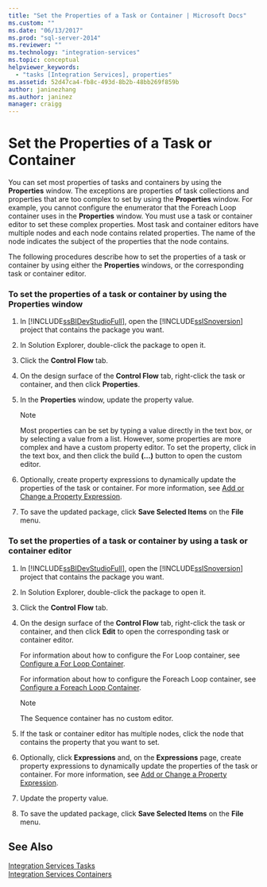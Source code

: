 ```yaml
---
title: "Set the Properties of a Task or Container | Microsoft Docs"
ms.custom: ""
ms.date: "06/13/2017"
ms.prod: "sql-server-2014"
ms.reviewer: ""
ms.technology: "integration-services"
ms.topic: conceptual
helpviewer_keywords: 
  - "tasks [Integration Services], properties"
ms.assetid: 52d47ca4-fb8c-493d-8b2b-48bb269f859b
author: janinezhang
ms.author: janinez
manager: craigg
---
```

# Set the Properties of a Task or Container
  You can set most properties of tasks and containers by using the **Properties** window. The exceptions are properties of task collections and properties that are too complex to set by using the **Properties** window. For example, you cannot configure the enumerator that the Foreach Loop container uses in the **Properties** window. You must use a task or container editor to set these complex properties. Most task and container editors have multiple nodes and each node contains related properties. The name of the node indicates the subject of the properties that the node contains.  
  
 The following procedures describe how to set the properties of a task or container by using either the **Properties** windows, or the corresponding task or container editor.  
  
### To set the properties of a task or container by using the Properties window  
  
1.  In [!INCLUDE[ssBIDevStudioFull](../includes/ssbidevstudiofull-md.md)], open the [!INCLUDE[ssISnoversion](../includes/ssisnoversion-md.md)] project that contains the package you want.  
  
2.  In Solution Explorer, double-click the package to open it.  
  
3.  Click the **Control Flow** tab.  
  
4.  On the design surface of the **Control Flow** tab, right-click the task or container, and then click **Properties**.  
  
5.  In the **Properties** window, update the property value.  
  
    > [!NOTE]  
    >  Most properties can be set by typing a value directly in the text box, or by selecting a value from a list. However, some properties are more complex and have a custom property editor. To set the property, click in the text box, and then click the build **(...)** button to open the custom editor.  
  
6.  Optionally, create property expressions to dynamically update the properties of the task or container. For more information, see [Add or Change a Property Expression](expressions/add-or-change-a-property-expression.md).  
  
7.  To save the updated package, click **Save Selected Items** on the **File** menu.  
  
### To set the properties of a task or container by using a task or container editor  
  
1.  In [!INCLUDE[ssBIDevStudioFull](../includes/ssbidevstudiofull-md.md)], open the [!INCLUDE[ssISnoversion](../includes/ssisnoversion-md.md)] project that contains the package you want.  
  
2.  In Solution Explorer, double-click the package to open it.  
  
3.  Click the **Control Flow** tab.  
  
4.  On the design surface of the **Control Flow** tab, right-click the task or container, and then click **Edit** to open the corresponding task or container editor.  
  
     For information about how to configure the For Loop container, see [Configure a For Loop Container](control-flow/for-loop-container.md).  
  
     For information about how to configure the Foreach Loop container, see [Configure a Foreach Loop Container](control-flow/foreach-loop-container.md).  
  
    > [!NOTE]  
    >  The Sequence container has no custom editor.  
  
5.  If the task or container editor has multiple nodes, click the node that contains the property that you want to set.  
  
6.  Optionally, click **Expressions** and, on the **Expressions** page, create property expressions to dynamically update the properties of the task or container. For more information, see [Add or Change a Property Expression](expressions/add-or-change-a-property-expression.md).  
  
7.  Update the property value.  
  
8.  To save the updated package, click **Save Selected Items** on the **File** menu.  
  
## See Also  
 [Integration Services Tasks](control-flow/integration-services-tasks.md)   
 [Integration Services Containers](control-flow/integration-services-containers.md)  
  
  
